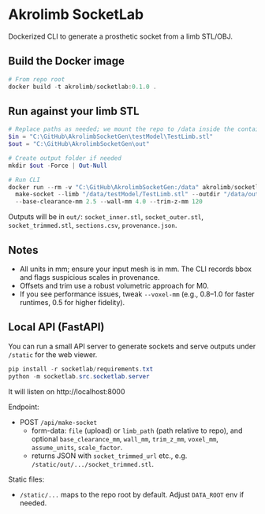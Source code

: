 # Akrolimb SocketLab

Dockerized CLI to generate a prosthetic socket from a limb STL/OBJ.

## Build the Docker image

```powershell
# From repo root
docker build -t akrolimb/socketlab:0.1.0 .
```

## Run against your limb STL

```powershell
# Replace paths as needed; we mount the repo to /data inside the container
$in = "C:\GitHub\AkrolimbSocketGen\testModel\TestLimb.stl"
$out = "C:\GitHub\AkrolimbSocketGen\out"

# Create output folder if needed
mkdir $out -Force | Out-Null

# Run CLI
docker run --rm -v "C:\GitHub\AkrolimbSocketGen:/data" akrolimb/socketlab:0.1.0 \
  make-socket --limb "/data/testModel/TestLimb.stl" --outdir "/data/out" \
  --base-clearance-mm 2.5 --wall-mm 4.0 --trim-z-mm 120
```

Outputs will be in `out/`: `socket_inner.stl`, `socket_outer.stl`, `socket_trimmed.stl`, `sections.csv`, `provenance.json`.

## Notes
- All units in mm; ensure your input mesh is in mm. The CLI records bbox and flags suspicious scales in provenance.
- Offsets and trim use a robust volumetric approach for M0.
- If you see performance issues, tweak `--voxel-mm` (e.g., 0.8–1.0 for faster runtimes, 0.5 for higher fidelity).

## Local API (FastAPI)

You can run a small API server to generate sockets and serve outputs under `/static` for the web viewer.

```powershell
pip install -r socketlab/requirements.txt
python -m socketlab.src.socketlab.server
```

It will listen on http://localhost:8000

Endpoint:
- POST `/api/make-socket`
  - form-data: `file` (upload) or `limb_path` (path relative to repo),
    and optional `base_clearance_mm`, `wall_mm`, `trim_z_mm`, `voxel_mm`, `assume_units`, `scale_factor`.
  - returns JSON with `socket_trimmed_url` etc., e.g. `/static/out/.../socket_trimmed.stl`.

Static files:
- `/static/...` maps to the repo root by default. Adjust `DATA_ROOT` env if needed.